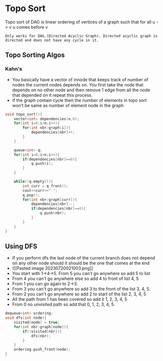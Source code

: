 # Topo Sort
Topo sort of DAG is linear ordering of vertices of a graph such that for all u -> v u comes before v 
```ad-warning
Only works for DAG.(Directed Acyclic Graph). Directed acyclic graph is directed and does not have any cycle in it.
```

## Topo Sorting Algos
### Kahn's
- You basically have a vector of innode that keeps track of number of nodes the current nodes depends on. You first take the node that depends on no other node and then remove 1 edge from all the node that depended on it repeat this process.
- If the graph contain cycle then the number of elements in topo sort won't be same as number of element node in the graph
```cpp
void topo_sort(){
	vector<int> dependencies(n,0);
	for(int i=0;i<n;i++){
		for(int nbr:graph[i]){
			dependencies[nbr]++;
		}
	}

	queue<int> q;
	for(int i=0;i<n;i++){
		if(dependencies[nbr]==0){
			q.push(i);
		}
	}

	while(!q.empty()){
		int curr = q.front();
		cout<<curr<<" ";
		q.pop();
		for(int nbr:graph[curr]){
			dependencies[nbr]--;
			if(dependencies[nbr]==0){
				q.push(nbr);
			}
		}
	}
}
```

## Using DFS
- If you perform dfs the last node of the current branch does not depend on any other node should it should be the one that comes at the end
- ![[Pasted image 20230720021003.png]]
- You start with 1->4->5. From 5 you can't go anywhere so add 5 to list
- From 4 you can't go anywhere else so add 4 to front of list 4, 5
- From 1 you can go again to 2->3.
- From 3 you can't go anywhere so add 3 to the front of the list 3, 4, 5.
- From 2 you can't go anywhere so add 2 to start of the list 2, 3, 4, 5
- All the path from 1 has been covered so add it 1, 2, 3, 4, 5
- From 0 no unvisited path so add that 0, 1, 2, 3, 4, 5.
```cpp
dequeue<int> ordering;
void dfs(int node){
	visited[node] = true;
	for(int nbr:graph[node]){
		if(!visited[nbr]){
			dfs(nbr);
		}
	}
	ordering.push_front(node);
}
```